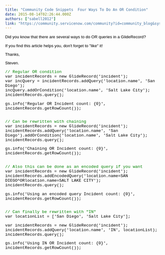 ```yaml
---
title: "Community Code Snippets  Four Ways To Do An OR Condition"
date: 2015-08-14T02:26:44.000Z
authors: ["sabell2012"]
link: "https://community.servicenow.com/community?id=community_blog&sys_id=d8cdaea9dbd0dbc01dcaf3231f96197c"
---
```

<p style="color: #000000; font-family: Arial, Verdana, Helvetica, sans-serif; font-size: 13.3333330154419px;">Did you know that there are several ways to do OR queries in a GlideRecord?   </p><p style="color: #000000; font-family: Arial, Verdana, Helvetica, sans-serif; font-size: 13.3333330154419px;"></p><p style="color: #000000; font-family: Arial, Verdana, Helvetica, sans-serif; font-size: 13.3333330154419px;">If you find this article helps you, don't forget to "like" it!</p><p style="color: #000000; font-family: Arial, Verdana, Helvetica, sans-serif; font-size: 13.3333330154419px;"></p><p style="color: #000000; font-family: Arial, Verdana, Helvetica, sans-serif; font-size: 13.3333330154419px;">Thanks,</p><p style="color: #000000; font-family: Arial, Verdana, Helvetica, sans-serif; font-size: 13.3333330154419px;"></p><p style="color: #000000; font-family: Arial, Verdana, Helvetica, sans-serif; font-size: 13.3333330154419px;">Steven.</p><p style="color: #000000; font-family: Arial, Verdana, Helvetica, sans-serif; font-size: 13.3333330154419px;"></p><p></p><p style="color: #000000; font-family: Arial, Verdana, Helvetica, sans-serif; font-size: 13.3333330154419px;"><span style="font-family: 'courier new', courier; color: #008000;">// Regular OR condition</span><br/><span style="font-family: 'courier new', courier;">var incidentRecords = new GlideRecord('incident');</span><br/><span style="font-family: 'courier new', courier;">var incQuery = incidentRecords.addQuery('location.name', 'San Diego');</span><br/><span style="font-family: 'courier new', courier;">incQuery.addOrCondition('location.name', 'Salt Lake City');</span><br/><span style="font-family: 'courier new', courier;">incidentRecords.query();</span></p><p style="color: #000000; font-family: Arial, Verdana, Helvetica, sans-serif; font-size: 13.3333330154419px;"><span style="font-family: 'courier new', courier;">gs.info('Regular OR Incident count: {0}', incidentRecords.getRowCount());</span></p><p style="color: #000000; font-family: Arial, Verdana, Helvetica, sans-serif; font-size: 13.3333330154419px;"><span style="font-family: 'courier new', courier; color: #008000;"><br/>// Can be rewritten with chaining</span><br/><span style="font-family: 'courier new', courier;">var incidentRecords = new GlideRecord('incident');</span><br/><span style="font-family: 'courier new', courier;">incidentRecords.addQuery('location.name', 'San Diego').addOrCondition('location.name', 'Salt Lake City');</span><br/><span style="font-family: 'courier new', courier;">incidentRecords.query();</span></p><p style="color: #000000; font-family: Arial, Verdana, Helvetica, sans-serif; font-size: 13.3333330154419px;"><span style="font-family: 'courier new', courier;">gs.info('Chaining OR Incident count: {0}', incidentRecords.getRowCount());</span></p><p></p><p style="color: #000000; font-family: Arial, Verdana, Helvetica, sans-serif; font-size: 13.3333330154419px;"><span style="font-family: 'courier new', courier; color: #008000;"><br/>// Also this can be done as an encoded query if you want</span><br/><span style="color: #000000; font-family: 'courier new', courier;">var incidentRecords = new GlideRecord('incident');</span><br/><span style="color: #000000; font-family: 'courier new', courier;">incidentRecords.addEncodedQuery('location.name=SAN DIEGO^ORlocation.name=SALT LAKE CITY');</span><br/><span style="color: #000000; font-family: 'courier new', courier;">incidentRecords.query();</span></p><p style="color: #000000; font-family: Arial, Verdana, Helvetica, sans-serif; font-size: 13.3333330154419px;"><span style="color: #000000; font-family: 'courier new', courier;">gs.info('Using an encoded query Incident count: {0}', incidentRecords.getRowCount());<br/><br/></span></p><p style="color: #000000; font-family: Arial, Verdana, Helvetica, sans-serif; font-size: 13.3333330154419px;"><span style="font-family: 'courier new', courier; color: #008000;">// Can finally be rewritten with "IN"</span><br/><span style="font-family: 'courier new', courier;">var locationList = ['San Diego', 'Salt Lake City'];</span></p><p></p><p style="color: #000000; font-family: Arial, Verdana, Helvetica, sans-serif; font-size: 13.3333330154419px;"><span style="font-family: 'courier new', courier;">var incidentRecords = new GlideRecord('incident');</span><br/><span style="font-family: 'courier new', courier;">incidentRecords.addQuery('location.name', 'IN', locationList);</span><br/><span style="font-family: 'courier new', courier;">incidentRecords.query();</span></p><p style="color: #000000; font-family: Arial, Verdana, Helvetica, sans-serif; font-size: 13.3333330154419px;"><span style="font-family: 'courier new', courier;">gs.info('Using IN OR Incident count: {0}', incidentRecords.getRowCount());</span> </p>